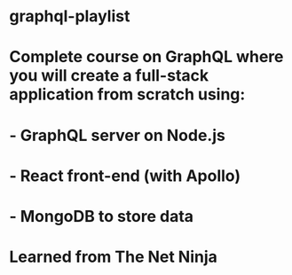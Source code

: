 # graphql-playlist
# Complete course on GraphQL where you will create a full-stack application from scratch using:
# - GraphQL server on Node.js
# - React front-end (with Apollo)
# - MongoDB to store data

# Learned from The Net Ninja 
